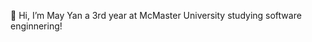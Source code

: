 👋 Hi, I’m May Yan a 3rd year at McMaster University studying software enginnering!

<!---
mayyan531/mayyan531 is a ✨ special ✨ repository because its `README.md` (this file) appears on your GitHub profile.
You can click the Preview link to take a look at your changes.
--->
